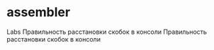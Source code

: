 # assembler
Labs
 Правильность расстановки скобок в консоли
 Правильность расстановки скобок в консоли
